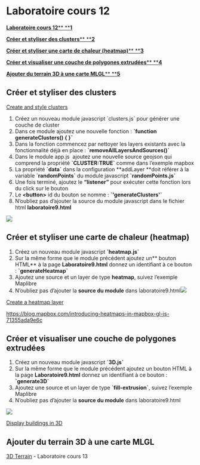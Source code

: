# Laboratoire cours 12

  


[**Laboratoire cours 12**** ****1**](https://docs.google.com/document/d/13q-uzrJ22Hj56a0R4qr49xpgBpia7aAEsGNXsmDc5I0/edit#heading=h.6xp8lo9ezpif)

[**Créer et styliser des clusters**** ****2**](https://docs.google.com/document/d/13q-uzrJ22Hj56a0R4qr49xpgBpia7aAEsGNXsmDc5I0/edit#heading=h.86zhcmbby4fa)

[**Créer et styliser une carte de chaleur (heatmap)**** ****3**](https://docs.google.com/document/d/13q-uzrJ22Hj56a0R4qr49xpgBpia7aAEsGNXsmDc5I0/edit#heading=h.t1qmum80efu0)

[**Créer et visualiser une couche de polygones extrudées**** ****4**](https://docs.google.com/document/d/13q-uzrJ22Hj56a0R4qr49xpgBpia7aAEsGNXsmDc5I0/edit#heading=h.16o8i8abd4lp)

[**Ajouter du terrain 3D à une carte MLGL**** ****5**](https://docs.google.com/document/d/13q-uzrJ22Hj56a0R4qr49xpgBpia7aAEsGNXsmDc5I0/edit#heading=h.z1lgyicu07ur)


## 


## 


## Créer et styliser des clusters

[Create and style clusters](https://maplibre.org/maplibre-gl-js-docs/example/cluster/)

1. Créez un nouveau module javascript \`clusters.js\` pour générer une couche de cluster
2. Dans ce module ajoutez une nouvelle fonction : **\`function generateClusters() { }\`**
3. Dans la fonction commencez par nettoyer les layers existants avec la fonctionnalité déjà en place : **\`removeAllLayersAndSources()\`**
4. Dans le module app.js  ajoutez une nouvelle source geojson qui comprend la propriété **\`CLUSTER:TRUE\`** comme dans l’exemple mapbox
5. La propriété **\`data\`** dans la configuration **addLayer **doit référer à la variable **\`randomPoints\`** du module javascript **\`randomPoints.js\`**
6. Une fois terminé, ajoutez le **“listener”** pour exécuter cette fonction lors du click sur le bouton
7. Le **&lt;button>** id du bouton se nomme : **\`'generateClusters'\`**
8. N’oubliez pas d’ajouter la source du module javascript dans le fichier html **laboratoire9.html**

![](https://lh5.googleusercontent.com/5YdsJlwK5IC5CPbTHCDE7rsawbINeA1DUR_YRXRjGEEC6sX4Cae82dGcIOKsCubiu1m9GVl5h6hYtDnPOPL8CLnz_uixAXhrnsYFrTQ-OS3AMKrRdGw1_fkVAUflzGC6qaA2OIRdNpuWiq_6E2lSvvE)




## 


## Créer et styliser une carte de chaleur (heatmap)

1. Créez un nouveau module javascript **\`heatmap.js\`**
2. Sur la même forme que le module précédent ajoutez un** bouton HTML** à la page **Laboratoire9.html** donnez un identifiant à ce bouton : **\`generateHeatmap\`**
3. Ajoutez une source et un layer de type **heatmap**, suivez l’exemple Maplibre
4. N’oubliez pas d’ajouter la **source du module** dans laboratoire9.html![](https://lh3.googleusercontent.com/Gn8b6N2DLydAHRL_cU3F5Sx9hmp43wi2hCmNE2KbLtO2GOc0OGi4ZXqnDl5_YDgqks69Tzu5DRoHCBuXLtjCzSGnzQ0N8E1zZQsRSwlyKkWN6g00MjBExI8HcOE02pyPye8guQZqNzZtaZPq69KN-Do)

[Create a heatmap layer](https://maplibre.org/maplibre-gl-js-docs/example/heatmap-layer/)

<https://blog.mapbox.com/introducing-heatmaps-in-mapbox-gl-js-71355ada9e6c>


## Créer et visualiser une couche de polygones extrudées

1. Créez un nouveau module javascript **\`3D.js\`**
2. Sur la même forme que le module précédent ajoutez un bouton HTML à la page **Laboratoire9.html** donnez un identifiant à ce bouton : **\`generate3D\`**
3. Ajoutez une source et un layer de type **\`fill-extrusion\`**, suivez l’exemple Maplibre
4. N’oubliez pas d’ajouter la **source du module** dans laboratoire9.html

![](https://lh6.googleusercontent.com/eNaHlYsreDwUPYlBap5xU4zW-0RD2Fo8i4bynq5pXwII_xjxxrTmKtRKC1ANCA3_dESiCYChw9Nw2Wg5w50ESzAfTtBES7DVHVVXxseL5c29jcPIgE-eWy01m5iKHkVOQEntw_iHYh-lMMEYbM_Z8yQ)

[Display buildings in 3D](https://maplibre.org/maplibre-gl-js-docs/example/3d-buildings/)


## Ajouter du terrain 3D à une carte MLGL

[3D Terrain](https://maplibre.org/maplibre-gl-js-docs/example/3d-terrain/) - Laboratoire cours 13
